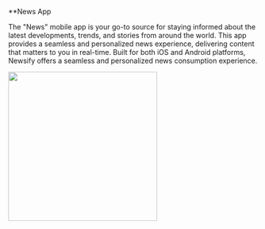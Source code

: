 **News App
 
The "News" mobile app is your go-to source for staying informed about the latest developments, trends, and stories from around the world. This app provides a seamless and personalized news experience, delivering content that matters to you in real-time. Built for both iOS and Android platforms, Newsify offers a seamless and personalized news consumption experience.

<img  width="300" height="300" src="https://i.ibb.co/86Wf8XW/Your-paragraph-text-4.png">
